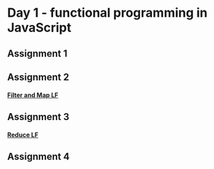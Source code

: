 # Day 1 - functional programming in JavaScript

## Assignment 1

## Assignment 2
#### [Filter and Map LF](http://jsbin.com/wudefe/63/edit?js,console)

## Assignment 3
#### [Reduce LF](https://jsbin.com/navife/edit?js,console)

## Assignment 4

